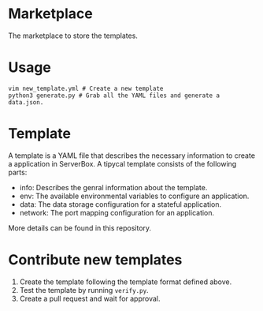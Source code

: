 # Marketplace
The marketplace to store the templates.

# Usage
```shell
vim new_template.yml # Create a new template
python3 generate.py # Grab all the YAML files and generate a data.json.
```

# Template
A template is a YAML file that describes the necessary information to create a application in ServerBox.
A tipycal template consists of the following parts:
- info: Describes the genral information about the template.
- env: The available environmental variables to configure an application.
- data: The data storage configuration for a stateful application.
- network: The port mapping configuration for an application.

More details can be found in this repository.


# Contribute new templates
1. Create the template following the template format defined above.
2. Test the template by running `verify.py`.
3. Create a pull request and wait for approval.
